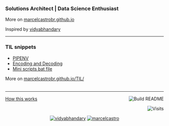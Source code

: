 ###  Solutions Architect | Data Science Enthusiast 
More on [marcelcastrobr.github.io](https://marcelcastrobr.github.io)

Inspired by [vidyabhandary](https://github.com/vidyabhandary)

<table><tr>

---

</tr>

<tr>

### TIL snippets
<!-- tilentries starts -->

* [PIPENV](https://github.com/marcelcastrobr/til/blob/main/python/pipenv.md)
* [Encoding and Decoding](https://github.com/marcelcastrobr/til/blob/main/data-application/encoding.md)
* [Mini scripts bat file](https://github.com/marcelcastrobr/til/blob/main/scripts/script_create_open_folders.md)
<!-- tilentries ends -->
More on [marcelcastrobr.github.io/TIL/](https://marcelcastrobr.github.io/TIL/)
</tr>

</table>

---

<a href="https://vidyabhandary.github.io/blog/github/2020/07/27/Self-updating-profile-readme.html">How this works</a>
<a href="https://github.com/marcelcastrobr/marcelcastrobr/actions"><img src="https://github.com/marcelcastrobr/marcelcastrobr/workflows/Build%20README/badge.svg" align="right" alt="Build README"></a> 

<a href="https://visitor-badge.laobi.icu/badge?page_id=marcelcastrobr.visitor-badge&title=Visits"><img src="https://visitor-badge.laobi.icu/badge?page_id=marcelcastrobr.visitor-badge&title=Visits" align="right" alt="Visits"></a> 

<p></br></p>
<p align="center">
  <a href="https://in.linkedin.com/in/marcelcastrobr" target="blank"><img src="https://img.shields.io/badge/LinkedIn-0077B5?style=for-the-badge&logo=linkedin&logoColor=white" alt="vidyabhandary"/></a> 
  <a href="https://kaggle.com/marcelcastro" target="blank"><img src="https://img.shields.io/badge/KAGGLE-20BEFF?&style=for-the-badge&logo=kaggle&logoColor=white" alt="marcelcastro"  /></a> 
</p>  


<!-- ### Hi there 👋 --->
<!--
<a href="https://in.linkedin.com/in/vidyabhandary"><img height="24" width="24" src="https://cdn.jsdelivr.net/npm/simple-icons@v3/icons/linkedin.svg" /></a>
-->
<!--
**vidyabhandary/vidyabhandary** is a ✨ _special_ ✨ repository because its `README.md` (this file) appears on your GitHub profile.
-->
<!--
Here are some ideas to get you started:

- 🔭 I’m currently working on ...
- 🌱 I’m currently learning ...
- 👯 I’m looking to collaborate on ...
- 🤔 I’m looking for help with ...
- 💬 Ask me about ...
- 📫 How to reach me: ...
- 😄 Pronouns: ...
- ⚡ Fun fact: ...
-->
